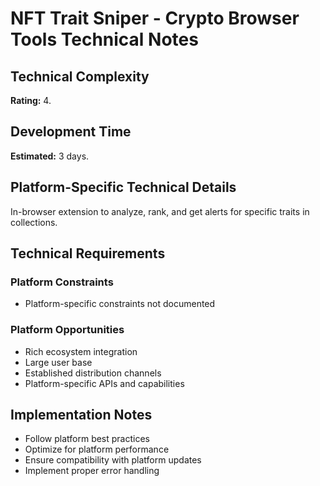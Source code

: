 # NFT Trait Sniper - Crypto Browser Tools Technical Notes

## Technical Complexity
**Rating:** 4.

## Development Time
**Estimated:** 3 days.

## Platform-Specific Technical Details
In-browser extension to analyze, rank, and get alerts for specific traits in collections.

## Technical Requirements

### Platform Constraints
- Platform-specific constraints not documented

### Platform Opportunities
- Rich ecosystem integration
- Large user base
- Established distribution channels
- Platform-specific APIs and capabilities

## Implementation Notes
- Follow platform best practices
- Optimize for platform performance
- Ensure compatibility with platform updates
- Implement proper error handling
